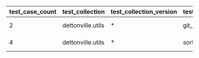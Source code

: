  | test_case_count | test_collection | test_collection_version | test_component | test_date | test_failed | test_details_link | 
 |--- | --- | --- | --- | --- | --- | --- | 
 | 2 | dettonville.utils | * | git_pacp | 2024-02-20T22:35:39Z | False | [test details](./git_pacp/test.results/test-results.md) | 
 | 4 | dettonville.utils | * | sort_dict_list | 2024-02-20T22:30:37Z | False | [test details](./sort_dict_list/test.results/test-results.md) | 
